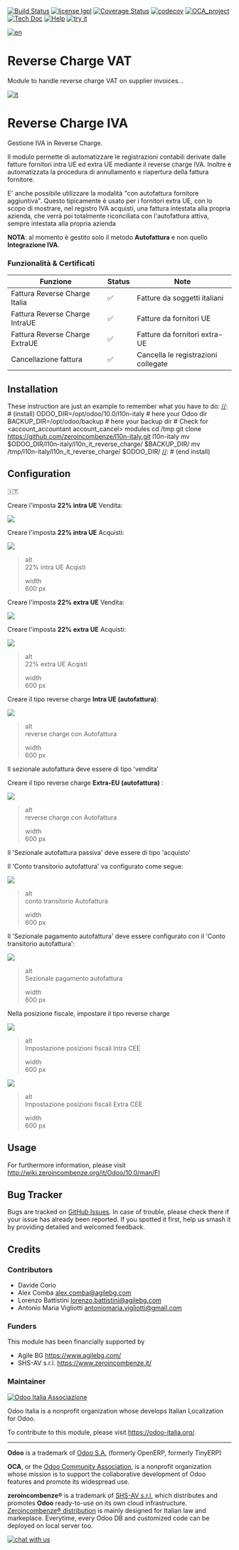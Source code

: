 [![Build Status](https://travis-ci.org/zeroincombenze/l10n-italy.svg?branch=10.0)](https://travis-ci.org/zeroincombenze/l10n-italy)
[![license lgpl](https://img.shields.io/badge/licence-LGPL--3-7379c3.svg)](https://www.gnu.org/licenses/lgpl.html)
[![Coverage Status](https://coveralls.io/repos/github/zeroincombenze/l10n-italy/badge.svg?branch=10.0)](https://coveralls.io/github/zeroincombenze/l10n-italy?branch=10.0)
[![codecov](https://codecov.io/gh/zeroincombenze/l10n-italy/branch/10.0/graph/badge.svg)](https://codecov.io/gh/zeroincombenze/l10n-italy/branch/10.0)
[![OCA_project](http://www.zeroincombenze.it/wp-content/uploads/ci-ct/prd/button-oca-10.svg)](https://github.com/OCA/l10n-italy/tree/10.0)
[![Tech Doc](http://www.zeroincombenze.it/wp-content/uploads/ci-ct/prd/button-docs-10.svg)](http://wiki.zeroincombenze.org/en/Odoo/10.0/dev)
[![Help](http://www.zeroincombenze.it/wp-content/uploads/ci-ct/prd/button-help-10.svg)](http://wiki.zeroincombenze.org/en/Odoo/10.0/man/FI)
[![try it](http://www.zeroincombenze.it/wp-content/uploads/ci-ct/prd/button-try-it-10.svg)](http://erp10.zeroincombenze.it)


[![en](https://github.com/zeroincombenze/grymb/blob/master/flags/en_US.png)](https://www.facebook.com/groups/openerp.italia/)

Reverse Charge VAT
==================

Module to handle reverse charge VAT on supplier invoices...


[![it](https://github.com/zeroincombenze/grymb/blob/master/flags/it_IT.png)](https://www.facebook.com/groups/openerp.italia/)


Reverse Charge IVA
==================

Gestione IVA in Reverse Charge.

Il modulo permette di automatizzare le registrazioni contabili derivate dalle fatture fornitori intra UE ed extra UE mediante il reverse charge IVA. Inoltre è automatizzata la procedura di annullamento e riapertura della fattura fornitore.

E' anche possibile utilizzare la modalità "con autofattura fornitore aggiuntiva". Questo tipicamente è usato per i fornitori extra UE, con lo scopo di mostrare, nel registro IVA acquisti, una fattura intestata alla propria azienda, che verrà poi totalmente riconciliata con l'autofattura attiva, sempre intestata alla propria azienda

**NOTA**: al momento è gestito solo il metodo **Autofattura** e non quello **Integrazione IVA**.


### Funzionalità & Certificati

Funzione | Status | Note
--- | --- | ---
Fattura Reverse Charge Italia | :white_check_mark: | Fatture da soggetti italiani
Fattura Reverse Charge IntraUE | :white_check_mark: | Fatture da fornitori UE
Fattura Reverse Charge ExtraUE | :white_check_mark: | Fatture da fornitori extra-UE
Cancellazione fattura | :white_check_mark: | Cancella le registrazioni collegate


Installation
------------

These instruction are just an example to remember what you have to do:
[//]: # (install)
    ODOO_DIR=/opt/odoo/10.0/l10n-italy  # here your Odoo dir
    BACKUP_DIR=/opt/odoo/backup  # here your backup dir
    # Check for <account_accountant account_cancel> modules
    cd /tmp
    git clone https://github.com/zeroincombenze/l10n-italy.git l10n-italy
    mv $ODOO_DIR/l10n-italy/l10n_it_reverse_charge/ $BACKUP_DIR/
    mv /tmp/l10n-italy/l10n_it_reverse_charge/ $ODOO_DIR/
[//]: # (end install)



Configuration
-------------

:it:

Creare l'imposta **22% intra UE** Vendita:

![](/l10n_it_reverse_charge/static/description/tax_22_v_i_ue.png)

Creare l'imposta **22% intra UE** Acquisti:

![](/l10n_it_reverse_charge/static/description/tax_22_a_i_ue.png)

> alt  
> 22% intra UE Acqisti
>
> width  
> 600 px
>
Creare l'imposta **22% extra UE** Vendita:

![](/l10n_it_reverse_charge/static/description/tax_22_v_e_ue.png)

Creare l'imposta **22% extra UE** Acquisti:

![](/l10n_it_reverse_charge/static/description/tax_22_a_e_ue.png)

> alt  
> 22% extra UE Acqisti
>
> width  
> 600 px
>
Creare il tipo reverse charge **Intra UE (autofattura)**:

![](/l10n_it_reverse_charge/static/description/rc_selfinvoice.png)

> alt  
> reverse charge con Autofattura
>
> width  
> 600 px
>
Il sezionale autofattura deve essere di tipo 'vendita'

Creare il tipo reverse charge **Extra-EU (autofattura)** :

![](/l10n_it_reverse_charge/static/description/rc_selfinvoice_extra.png)

> alt  
> reverse charge con Autofattura
>
> width  
> 600 px
>
Il 'Sezionale autofattura passiva' deve essere di tipo 'acquisto'

Il 'Conto transitorio autofattura' va configurato come segue:

![](/l10n_it_reverse_charge/static/description/temp_account_auto_inv.png)

> alt  
> conto transitorio Autofattura
>
> width  
> 600 px
>
Il 'Sezionale pagamento autofattura' deve essere configurato con il 'Conto transitorio autofattura':

![](/l10n_it_reverse_charge/static/description/sezionale_riconciliazione.png)

> alt  
> Sezionale pagamento autofattura
>
> width  
> 600 px
>
Nella posizione fiscale, impostare il tipo reverse charge

![](/l10n_it_reverse_charge/static/description/fiscal_pos_intra.png)

> alt  
> Impostazione posizioni fiscali Intra CEE
>
> width  
> 600 px
>
![](/l10n_it_reverse_charge/static/description/fiscal_pos_extra.png)

> alt  
> Impostazione posizioni fiscali Extra CEE
>
> width  
> 600 px
>


Usage
-----

For furthermore information, please visit http://wiki.zeroincombenze.org/it/Odoo/10.0/man/FI


Bug Tracker
-----------

Bugs are tracked on [GitHub Issues](https://github.com/OCA/l10n-italy/issues). In case of trouble, please check there if your issue has already been reported. If you spotted it first, help us smash it by providing detailed and welcomed feedback.

Credits
-------

### Contributors

* Davide Corio
* Alex Comba <alex.comba@agilebg.com>
* Lorenzo Battistini <lorenzo.battistini@agilebg.com>
* Antonio Maria Vigliotti <antoniomaria.vigliotti@gmail.com>


### Funders

This module has been financially supported by

* Agile BG <https://www.agilebg.com/>
* SHS-AV s.r.l. <https://www.zeroincombenze.it/>


### Maintainer

[![Odoo Italia Associazione](https://www.odoo-italia.org/images/Immagini/Odoo%20Italia%20-%20126x56.png)](https://odoo-italia.org)

Odoo Italia is a nonprofit organization whose develops Italian Localization for
Odoo.

To contribute to this module, please visit <https://odoo-italia.org/>.


[//]: # (copyright)

----

**Odoo** is a trademark of [Odoo S.A.](https://www.odoo.com/) (formerly OpenERP, formerly TinyERP)

**OCA**, or the [Odoo Community Association](http://odoo-community.org/), is a nonprofit organization whose
mission is to support the collaborative development of Odoo features and
promote its widespread use.

**zeroincombenze®** is a trademark of [SHS-AV s.r.l.](http://www.shs-av.com/)
which distributes and promotes **Odoo** ready-to-use on its own cloud infrastructure.
[Zeroincombenze® distribution](http://wiki.zeroincombenze.org/en/Odoo)
is mainly designed for Italian law and markeplace.
Everytime, every Odoo DB and customized code can be deployed on local server too.

[//]: # (end copyright)

[//]: # (addons)

[//]: # (end addons)

[![chat with us](https://www.shs-av.com/wp-content/chat_with_us.gif)](https://tawk.to/85d4f6e06e68dd4e358797643fe5ee67540e408b)
